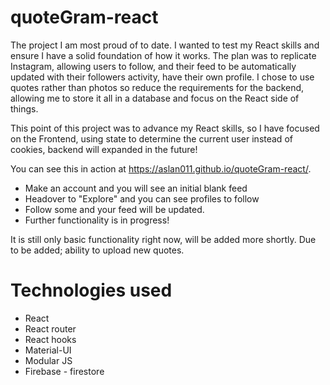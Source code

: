 # quoteGram-react

The project I am most proud of to date. I wanted to test my React skills and ensure I have a solid foundation of how it works.
The plan was to replicate Instagram, allowing users to follow, and their feed to be automatically updated with their followers activity, have their own profile.
I chose to use quotes rather than photos so reduce the requirements for the backend, allowing me to store it all in a database and focus on the React side of things.

This point of this project was to advance my React skills, so I have focused on the Frontend, using state to determine the current user instead of cookies, backend will expanded in the future!

You can see this in action at https://aslan011.github.io/quoteGram-react/.
* Make an account and you will see an initial blank feed
* Headover to "Explore" and you can see profiles to follow
* Follow some and your feed will be updated.
* Further functionality is in progress! 

It is still only basic functionality right now, will be added more shortly. Due to be added; ability to upload new quotes. 

# Technologies used
* React
* React router
* React hooks
* Material-UI
* Modular JS
* Firebase - firestore
